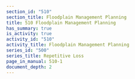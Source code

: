 ```yaml
---
section_id: "510"
section_title: Floodplain Management Planning
title: 510 Floodplain Management Planning
has_summary: true
is_activity: true
activity_id: "510"
activity_title: Floodplain Management Planning
series_id: "500"
series_title: Repetitive Loss
page_in_manual: 510-1
document_depth: 2
---
```

